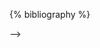 <!-- ---
layout: page
permalink: /publications/
title: publications
description: publications by categories in reversed chronological order. generated by jekyll-scholar.
nav: false 
nav_order: 2
---

<!-- _pages/publications.md -->
<div class="publications">

{% bibliography %}

</div> -->
